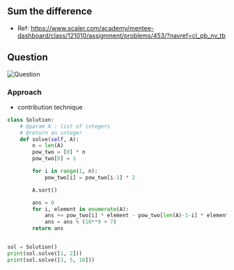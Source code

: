 
## Sum the difference
- Ref: https://www.scaler.com/academy/mentee-dashboard/class/121010/assignment/problems/453/?navref=cl_pb_nv_tb

## Question
![Question](http://ankit-portfolio.s3-ap-southeast-1.amazonaws.com/images/datastructures/scaler/037-sum-the-difference-question.png)

### Approach
- contribution technique

```py
class Solution:
    # @param A : list of integers
    # @return an integer
    def solve(self, A):
        n = len(A)
        pow_two = [0] * n
        pow_two[0] = 1

        for i in range(1, n):
            pow_two[i] = pow_two[i-1] * 2

        A.sort()

        ans = 0
        for i, element in enumerate(A):
            ans += pow_two[i] * element - pow_two[len(A)-1-i] * element
            ans = ans % (10**9 + 7)
        return ans


sol = Solution()
print(sol.solve([1, 2]))
print(sol.solve([3, 5, 10]))
```